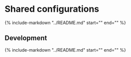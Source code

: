 # Shared configurations

{%
   include-markdown "../README.md"
   start="<!--intro-start-->"
   end="<!--intro-end-->"
%}

## Development

{%
   include-markdown "../README.md"
   start="<!--development-intro-start-->"
   end="<!--development-intro-end-->"
%}

